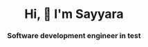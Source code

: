 
<h1 align="center">Hi, 👋 I'm Sayyara</h1>

<h3 align="center">Software development engineer in test</h3>


